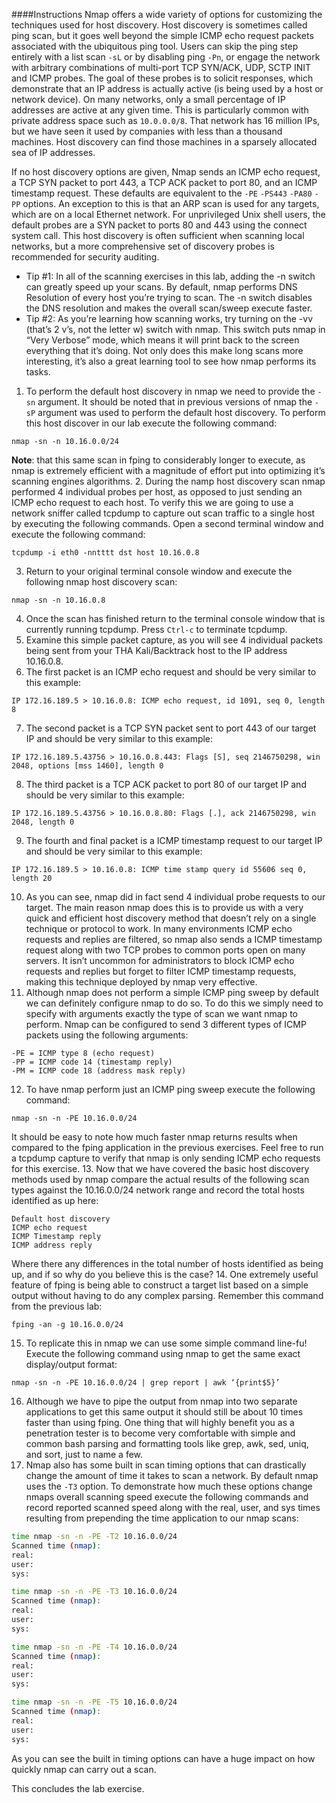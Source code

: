 ####Instructions
Nmap offers a wide variety of options for customizing the techniques used for host discovery. Host discovery is sometimes called ping scan, but it goes well beyond the simple ICMP echo request packets associated with the ubiquitous ping tool. Users can skip the ping step entirely with a list scan `-sL` or by disabling ping `-Pn`, or engage the network with arbitrary combinations of multi-port TCP SYN/ACK, UDP, SCTP INIT and ICMP probes. The goal of these probes is to solicit responses, which demonstrate that an IP address is actually active (is being used by a host or network device). On many networks, only a small percentage of IP addresses are active at any given time. This is particularly common with private address space such as `10.0.0.0/8`. That network has 16 million IPs, but we have seen it used by companies with less than a thousand machines. Host discovery can find those machines in a sparsely allocated sea of IP addresses.

If no host discovery options are given, Nmap sends an ICMP echo request, a TCP SYN packet to port 443, a TCP ACK packet to port 80, and an ICMP timestamp request. These defaults are equivalent to the `-PE` `-PS443` `-PA80` `-PP` options. An exception to this is that an ARP scan is used for any targets, which are on a local Ethernet network. For unprivileged Unix shell users, the default probes are a SYN packet to ports 80 and 443 using the connect system call. This host discovery is often sufficient when scanning local networks, but a more comprehensive set of discovery probes is recommended for security auditing.

 * Tip #1: In all of the scanning exercises in this lab, adding the -n switch can greatly speed up your scans. By default, nmap performs DNS Resolution of every host you’re trying to scan. The -n switch disables the DNS resolution and makes the overall scan/sweep execute faster.
 * Tip #2: As you’re learning how scanning works, try turning on the -vv (that’s 2 v’s, not the letter w) switch with nmap. This switch puts nmap in “Very Verbose” mode, which means it will print back to the screen everything that it’s doing. Not only does this make long scans more interesting, it’s also a great learning tool to see how nmap performs its tasks.

1. To perform the default host discovery in nmap we need to provide the `-sn` argument. It should be noted that in previous versions of nmap the `-sP` argument was used to perform the default host discovery. To perform this host discover in our lab execute the following command:
```
nmap -sn -n 10.16.0.0/24
```
**Note**: that this same scan in fping to considerably longer to execute, as nmap is extremely efficient with a magnitude of effort put into optimizing it’s scanning engines algorithms.
2. During the namp host discovery scan nmap performed 4 individual probes per host, as opposed to just sending an ICMP echo request to each host. To verify this we are going to use a network sniffer called tcpdump to capture out scan traffic to a single host by executing the following commands. Open a second terminal window and execute the following command:
```
tcpdump -i eth0 -nntttt dst host 10.16.0.8
```
3. Return to your original terminal console window and execute the following nmap host discovery scan:
```
nmap -sn -n 10.16.0.8
```
4. Once the scan has finished return to the terminal console window that is currently running tcpdump. Press `Ctrl-c` to terminate tcpdump.
5. Examine this simple packet capture, as you will see 4 individual packets being sent from your THA Kali/Backtrack host to the IP address 10.16.0.8.
6. The first packet is an ICMP echo request and should be very similar to this example:
```
IP 172.16.189.5 > 10.16.0.8: ICMP echo request, id 1091, seq 0, length 8
```
7. The second packet is a TCP SYN packet sent to port 443 of our target IP and should be very similar to this example:
```
IP 172.16.189.5.43756 > 10.16.0.8.443: Flags [S], seq 2146750298, win 2048, options [mss 1460], length 0
```
8. The third packet is a TCP ACK packet to port 80 of our target IP and should be very similar to this example:
```
IP 172.16.189.5.43756 > 10.16.0.8.80: Flags [.], ack 2146750298, win 2048, length 0
```
9. The fourth and final packet is a ICMP timestamp request to our target IP and should be very similar to this example:
```
IP 172.16.189.5 > 10.16.0.8: ICMP time stamp query id 55606 seq 0, length 20
```
10. As you can see, nmap did in fact send 4 individual probe requests to our target. The main reason nmap does this is to provide us with a very quick and efficient host discovery method that doesn’t rely on a single technique or protocol to work. In many environments ICMP echo requests and replies are filtered, so nmap also sends a ICMP timestamp request along with two TCP probes to common ports open on many servers. It isn’t uncommon for administrators to block ICMP echo requests and replies but forget to filter ICMP timestamp requests, making this technique deployed by nmap very effective.
11. Although nmap does not perform a simple ICMP ping sweep by default we can definitely configure nmap to do so. To do this we simply need to specify with arguments exactly the type of scan we want nmap to perform. Nmap can be configured to send 3 different types of ICMP packets using the following arguments:
```
-PE = ICMP type 8 (echo request)
-PP = ICMP code 14 (timestamp reply)
-PM = ICMP code 18 (address mask reply)
```
12. To have nmap perform just an ICMP ping sweep execute the following command:
```
nmap -sn -n -PE 10.16.0.0/24
```
It should be easy to note how much faster nmap returns results when compared to the fping application in the previous exercises.  Feel free to run a tcpdump capture to verify that nmap is only sending ICMP echo requests for this exercise.
13. Now that we have covered the basic host discovery methods used by nmap compare the actual results of the following scan types against the 10.16.0.0/24 network range and record the total hosts identified as up here:
```
Default host discovery
ICMP echo request
ICMP Timestamp reply
ICMP address reply
```
Where there any differences in the total number of hosts identified as being up, and if so why do you believe this is the case?
14. One extremely useful feature of fping is being able to construct a target list based on a simple output without having to do any complex parsing. Remember this command from the previous lab:
```
fping -an -g 10.16.0.0/24
```
15. To replicate this in nmap we can use some simple command line-fu! Execute the following command using nmap to get the same exact display/output format:
```
nmap -sn -n -PE 10.16.0.0/24 | grep report | awk ‘{print$5}’
```
16. Although we have to pipe the output from nmap into two separate applications to get this same output it should still be about 10 times faster than using fping. One thing that will highly benefit you as a penetration tester is to become very comfortable with simple and common bash parsing and formatting tools like grep, awk, sed, uniq, and sort, just to name a few.
17. Nmap also has some built in scan timing options that can drastically change the amount of time it takes to scan a network. By default nmap uses the `-T3` option. To demonstrate how much these options change nmaps overall scanning speed execute the following commands and record reported scanned speed along with the real, user, and sys times resulting from prepending the time application to our nmap scans:
```bash
time nmap -sn -n -PE -T2 10.16.0.0/24
Scanned time (nmap):
real: 
user:
sys:
```
```bash
time nmap -sn -n -PE -T3 10.16.0.0/24
Scanned time (nmap):
real:
user:
sys:
```
```bash
time nmap -sn -n -PE -T4 10.16.0.0/24
Scanned time (nmap):
real: 
user:
sys:
```
```bash
time nmap -sn -n -PE -T5 10.16.0.0/24
Scanned time (nmap):
real: 
user:
sys:
```
As you can see the built in timing options can have a huge impact on how quickly nmap can carry out a scan.

This concludes the lab exercise.
